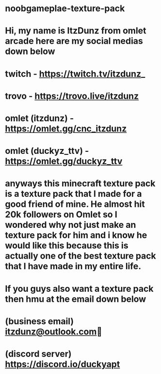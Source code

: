 # noobgameplae-texture-pack
# Hi, my name is ItzDunz from omlet arcade here are my social medias down below 
# twitch - https://twitch.tv/itzdunz_
# trovo - https://trovo.live/itzdunz
# omlet (itzdunz) - https://omlet.gg/cnc_itzdunz
# omlet (duckyz_ttv) - https://omlet.gg/duckyz_ttv
# anyways this minecraft texture pack is a texture pack that I made for a good friend of mine. He almost hit 20k followers on Omlet so I wondered why not just make an texture pack  for him and i know he would like this because this is actually one of the best texture pack that I have made in my entire life.




# If you guys also want a texture pack then hmu at the email down below
# (business email) itzdunz@outlook.com🙂
# (discord server) https://discord.io/duckyapt
